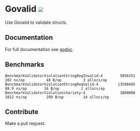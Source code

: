 # Govalid ![](https://github.com/twharmon/govalid/workflows/Test/badge.svg)
Use Govalid to validate structs.

## Documentation
For full documentation see [godoc](https://godoc.org/github.com/twharmon/govalid).

## Benchmarks
```
BenchmarkValidatorViolationStringReqInvalid-4   	 5856351	       202 ns/op	      48 B/op	       3 allocs/op
BenchmarkValidatorViolationStringReqValid-4     	13598485	        88.9 ns/op	      16 B/op	       1 allocs/op
BenchmarkValidatorViolationsVariety-4           	 1000000	      1022 ns/op	     289 B/op	      14 allocs/op
```

## Contribute
Make a pull request.
